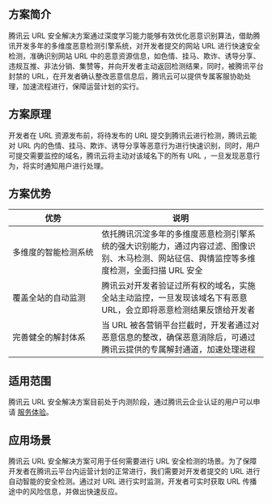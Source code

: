 ## 方案简介
腾讯云 URL 安全解决方案通过深度学习能力能够有效优化恶意识别算法，借助腾讯开发多年的多维度恶意检测引擎系统，对开发者提交的网站 URL 进行快速安全检测，准确识别网站 URL 中的恶意资源信息，如色情、挂马、欺诈、诱导分享、违规互推、非法分销、集赞等，并向开发者主动返回检测结果，同时，被腾讯平台封禁的 URL，在开发者确认整改恶意信息后，腾讯云可以提供专属客服协助处理，加速流程进行，保障运营计划的实行。

## 方案原理
开发者在 URL 资源发布前，将待发布的 URL 提交到腾讯云进行检测，腾讯云能对 URL 内的色情、挂马、欺诈、诱导分享等恶意行为进行快速识别，同时，用户可提交需要监控的域名，腾讯云将主动对该域名下的所有 URL ，一旦发现恶意行为，将实时通知用户进行处理。

## 方案优势

<style>
table th:first-of-type {
    width: 160px;
}
</style>

| 优势 | 说明 |
|---------|---------|
| 多维度的智能检测系统 | 依托腾讯沉淀多年的多维度恶意检测引擎系统的强大识别能力，通过内容过滤、图像识别、木马检测、网站征信、舆情监控等多维度检测，全面扫描 URL 安全 |
| 覆盖全站的自动监测 | 腾讯云对开发者验证过所有权的域名，实施全站主动监控，一旦发现该域名下有恶意 URL，会立即将恶意检测结果反馈给开发者 |
| 完善健全的解封体系 | 当 URL 被各营销平台拦截时，开发者通过对恶意信息的整改，确保恶意消除后，可通过腾讯云提供的专属解封通道，加速处理进程 |

## 适用范围
腾讯云 URL 安全解决方案目前处于内测阶段，通过腾讯云企业认证的用户可以申请 [服务体验](http://console.cloud.tencent.com/tianyu/overview)。

## 应用场景
腾讯云 URL 安全解决方案可用于任何需要进行 URL 安全检测的场景。为了保障开发者在腾讯云平台内运营计划的正常进行，我们需要对开发者提交的 URL 进行自动智能的安全检测。通过对 URL 进行实时监测，开发者可实时获取 URL 传播途中的风险信息，并做出快速反应。

